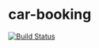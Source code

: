 # car-booking

[![Build Status](https://travis-ci.org/samdiano/car-booking.svg?branch=develop)](https://travis-ci.org/samdiano/car-booking)

